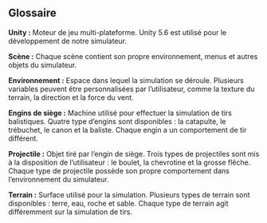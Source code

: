 ## Glossaire

**Unity :** Moteur de jeu multi-plateforme. Unity 5.6 est utilisé pour le développement de notre simulateur.

**Scène :** Chaque scène contient son propre environnement, menus et autres objets du simulateur.

**Environnement :** Espace dans lequel la simulation se déroule. Plusieurs variables peuvent être personnalisées par l’utilisateur, comme la texture du terrain, la direction et la force du vent.

**Engins de siège :** Machine utilisé pour effectuer la simulation de tirs balistiques. Quatre type d’engins sont disponibles : la catapulte, le trébuchet, le canon et la baliste. Chaque engin a un comportement de tir différent.

**Projectile :** Objet tiré par l’engin de siège. Trois types de projectiles sont mis à la disposition de l’utilisateur : le boulet, la chevrotine et la grosse flêche. Chaque type de projectile possède son propre comportement dans l’environnement du simulateur.

**Terrain :** Surface utilisé pour la simulation. Plusieurs types de terrain sont disponibles : terre, eau, roche et sable. Chaque type de terrain agit différemment sur la simulation de tirs.
